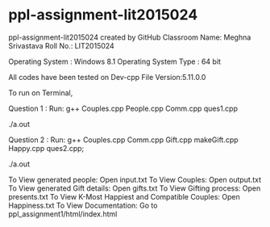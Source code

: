 # ppl-assignment-lit2015024
ppl-assignment-lit2015024 created by GitHub Classroom
Name: Meghna Srivastava
Roll No.: LIT2015024

Operating System : Windows 8.1 Operating System Type : 64 bit

All codes have been tested on Dev-cpp File Version:5.11.0.0

To run on Terminal, 

Question 1 : Run:
g++ Couples.cpp People.cpp Comm.cpp ques1.cpp 

./a.out

Question 2 : Run:
g++ Couples.cpp Comm.cpp Gift.cpp makeGift.cpp Happy.cpp  ques2.cpp;

./a.out

To View generated people:				                    Open input.txt
To View Couples:                                    Open output.txt
To View generated Gift details:                     Open gifts.txt
To View Gifting process:				                    Open presents.txt
To View K-Most Happiest and Compatible Couples:     Open Happiness.txt 
To View Documentation:                              Go to ppl_assignment1/html/index.html
